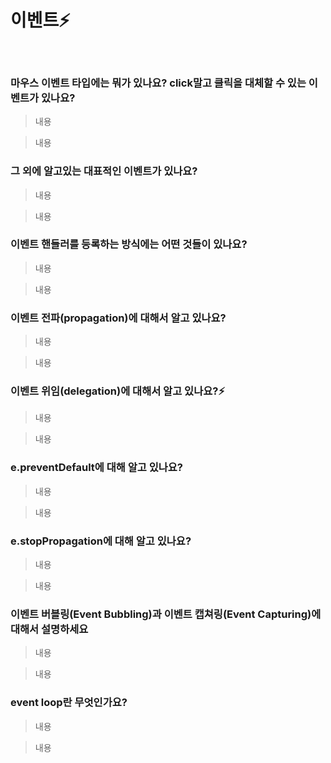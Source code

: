 # 이벤트⚡️

<br/>

### 마우스 이벤트 타입에는 뭐가 있나요? click말고 클릭을 대체할 수 있는 이벤트가 있나요?

> 내용

> 내용

### 그 외에 알고있는 대표적인 이벤트가 있나요?

> 내용

> 내용

### 이벤트 핸들러를 등록하는 방식에는 어떤 것들이 있나요?

> 내용

> 내용

### 이벤트 전파(propagation)에 대해서 알고 있나요?

> 내용

> 내용

### 이벤트 위임(delegation)에 대해서 알고 있나요?⚡️

> 내용

> 내용

### e.preventDefault에 대해 알고 있나요?

> 내용

> 내용

### e.stopPropagation에 대해 알고 있나요?

> 내용

> 내용

### 이벤트 버블링(Event Bubbling)과 이벤트 캡쳐링(Event Capturing)에 대해서 설명하세요

> 내용

> 내용

### event loop란 무엇인가요?

> 내용

> 내용
